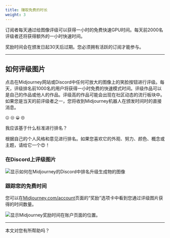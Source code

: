 ```yaml
---
title: 赚取免费的时长
weight: 3
---
```

订阅者每天通过给图像评级可以获得一小时的免费快速GPU时间。每天前2000名评级者还将获得额外的一小时快速时间。

奖励时间会在颁发日起30天后过期。您必须拥有活跃的订阅才能参与。

---

## 如何评级图片

点击在Midjourney网站或Discord中任何可放大的图像上的笑脸按钮进行评级。每天，评级排名前1000名的用户将获得一小时免费的快速模式时间。评级作品可以是自己的作品或他人的作品。评级高的作品可能会出现在社区动态的流行板块中。如果您是当天的前评级者之一，您将收到Midjourney机器人在颁发时间时的直接消息。

`😖` `😒` `😀` `😍`

我应该基于什么标准进行排名？

根据自己的个人风格和意见进行排名。如果您喜欢它的外观、努力、颜色、概念或主题，请给它一个😍！

### 在Discord上评级图片

![显示如何在Midjourney的Discord中排名升级生成物的图像](https://cdn.document360.io/3040c2b6-fead-4744-a3a9-d56d621c6c7e/Images/Documentation/MJ_RankDiscord.png)

### 跟踪您的免费时间

您可以在[Midjourney.com/account](https://www.midjourney.com/account/)页面的“奖励”选项卡中看到您通过评级图片获得的时间数量。

![显示Midjourney奖励时间在账户页面的位置。](https://cdn.document360.io/3040c2b6-fead-4744-a3a9-d56d621c6c7e/Images/Documentation/MJ_BonusHours.png)

---

本文对您有所帮助吗？